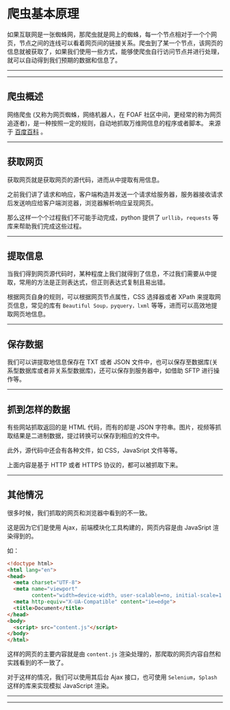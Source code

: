 # 爬虫基本原理

如果互联网是一张蜘蛛网，那爬虫就是网上的蜘蛛，每一个节点相对于一个个网页，节点之间的连线可以看着网页间的链接关系。爬虫到了某一个节点，该网页的信息就被获取了，如果我们使用一些方式，能够使爬虫自行访问节点并进行处理，就可以自动得到我们预期的数据和信息了。

---
---

## 爬虫概述

网络爬虫 (又称为网页蜘蛛，网络机器人，在 FOAF 社区中间，更经常的称为网页追逐者)，是一种按照一定的规则，自动地抓取万维网信息的程序或者脚本。
来源于 [百度百科](https://baike.baidu.com/item/%E7%BD%91%E7%BB%9C%E7%88%AC%E8%99%AB) 。

---

## 获取网页

获取网页就是获取网页的源代码，进而从中提取有用信息。

之前我们讲了请求和响应，客户端构造并发送一个请求给服务器，服务器接收请求后发送响应给客户端浏览器，浏览器解析响应呈现网页。

那么这样一个个过程我们不可能手动完成，python 提供了 ```urllib```，```requests``` 等库来帮助我们完成这些过程。

---

## 提取信息

当我们得到网页源代码时，某种程度上我们就得到了信息，不过我们需要从中提取，常用的方法是正则表达式，但正则表达式复制且易出错。

根据网页自身的规则，可以根据网页节点属性，CSS 选择器或者 XPath 来提取网页信息，常见的库有 ```Beautiful Soup，pyquery，lxml``` 等等，进而可以高效地提取网页地信息。

---

## 保存数据

我们可以讲提取地信息保存在 TXT 或者 JSON 文件中，也可以保存至数据库(关系型数据库或者非关系型数据库)，还可以保存到服务器中，如借助 SFTP 进行操作等。

---

## 抓到怎样的数据

有些网站抓取返回的是 HTML 代码，而有的却是 JSON 字符串。图片，视频等抓取结果是二进制数据，提过转换可以保存到相应的文件中。

此外，源代码中还会有各种文件，如 CSS，JavaSript  文件等等。

上面内容是基于 HTTP 或者 HTTPS 协议的，都可以被抓取下来。

---

## 其他情况

很多时候，我们抓取的网页和浏览器中看到的不一致。

这是因为它们是使用 Ajax，前端模块化工具构建的，网页内容是由 JavaSript 渲染得到的。

如：
```html
<!doctype html>
<html lang="en">
<head>
  <meta charset="UTF-8">
  <meta name="viewport"
        content="width=device-width, user-scalable=no, initial-scale=1.0, maximum-scale=1.0, minimum-scale=1.0">
  <meta http-equiv="X-UA-Compatible" content="ie=edge">
  <title>Document</title>
</head>
<body>
  <script> src="content.js"</script>
</body>
</html>
```

这样的网页的主要内容就是由 ```content.js``` 渲染处理的，那爬取的网页内容自然和实践看到的不一致了。

对于这样的情况，我们可以使用其后台 Ajax 接口，也可使用 ```Selenium```，```Splash``` 这样的库来实现模拟 JavaScript 渲染。

---
---